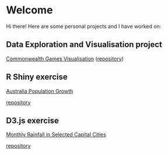 # Welcome

Hi there! Here are some personal projects and I have worked on:

## Data Exploration and Visualisation project
[Commonwealth Games Visualisation](https://jpsm94.shinyapps.io/commonwealth_games_data_visualisation_-_fit5147_project/) ([repository](https://github.com/jpsm94/FIT5147-Commonwealth-Games-Shiny-App))

## R Shiny exercise
[Australia Population Growth](https://jpsm94.shinyapps.io/australia_population_stats_fit5147_r_shiny_exercise/)

[repository](https://github.com/jpsm94/FIT5147-R-Shiny-Exercise)

## D3.js exercise
[Monthly Rainfall in Selected Capital Cities](http://htmlpreview.github.io/?https://github.com/jpsm94/FIT5147-D3-Exercise/blob/master/index.html)

[repository](https://github.com/jpsm94/FIT5147-D3-Exercise)
